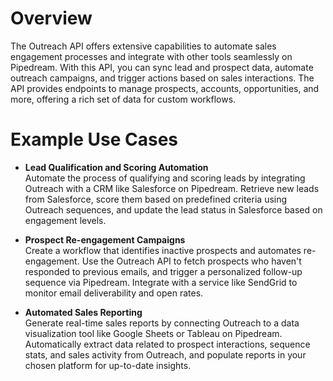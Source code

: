 # Overview

The Outreach API offers extensive capabilities to automate sales engagement processes and integrate with other tools seamlessly on Pipedream. With this API, you can sync lead and prospect data, automate outreach campaigns, and trigger actions based on sales interactions. The API provides endpoints to manage prospects, accounts, opportunities, and more, offering a rich set of data for custom workflows.

# Example Use Cases

- **Lead Qualification and Scoring Automation**  
  Automate the process of qualifying and scoring leads by integrating Outreach with a CRM like Salesforce on Pipedream. Retrieve new leads from Salesforce, score them based on predefined criteria using Outreach sequences, and update the lead status in Salesforce based on engagement levels.

- **Prospect Re-engagement Campaigns**  
  Create a workflow that identifies inactive prospects and automates re-engagement. Use the Outreach API to fetch prospects who haven't responded to previous emails, and trigger a personalized follow-up sequence via Pipedream. Integrate with a service like SendGrid to monitor email deliverability and open rates.

- **Automated Sales Reporting**  
  Generate real-time sales reports by connecting Outreach to a data visualization tool like Google Sheets or Tableau on Pipedream. Automatically extract data related to prospect interactions, sequence stats, and sales activity from Outreach, and populate reports in your chosen platform for up-to-date insights.
